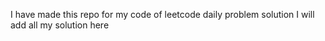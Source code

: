 I have made this repo for my code of leetcode daily problem solution
I will add all my solution here